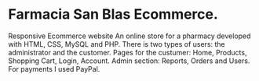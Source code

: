 # Farmacia San Blas Ecommerce.

Responsive Ecommerce website
An online store for a pharmacy developed with HTML, CSS, MySQL and PHP.
There is two types of users: the administrator and the customer. 
Pages for the custumer: Home, Products, Shopping Cart, Login, Account. 
Admin section: Reports, Orders and Users.
For payments I used PayPal.

